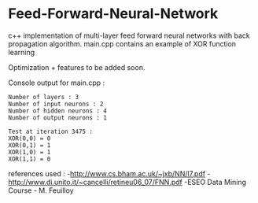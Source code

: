 # Feed-Forward-Neural-Network


c++ implementation of multi-layer feed forward neural networks with back propagation algorithm.
main.cpp contains an example of XOR function learning

Optimization + features to be added soon.

Console output for main.cpp :
```
Number of layers : 3
Number of input neurons : 2
Number of hidden neurons : 4
Number of output neurons : 1

Test at iteration 3475 :
XOR(0,0) = 0
XOR(0,1) = 1
XOR(1,0) = 1
XOR(1,1) = 0
```


references used :
-http://www.cs.bham.ac.uk/~jxb/NN/l7.pdf
-http://www.di.unito.it/~cancelli/retineu06_07/FNN.pdf
-ESEO Data Mining Course - M. Feuilloy
